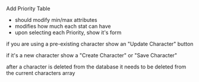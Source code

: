 Add Priority Table
* should modify min/max attributes
* modifies how much each stat can have
* upon selecting each Priority, show it's form


if you are using a pre-existing character show an "Update Character" button

if it's a new character show a "Create Character" or "Save Character"


after a character is deleted from the database it needs to be deleted from the current characters array
